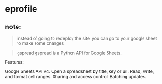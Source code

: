 # eprofile


## note:
>instead of going to redeploy the site, you can go to your google sheet to make some changes 

> gspread
gspread is a Python API for Google Sheets.

Features:

Google Sheets API v4.
Open a spreadsheet by title, key or url.
Read, write, and format cell ranges.
Sharing and access control.
Batching updates.